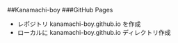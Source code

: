 ##Kanamachi-boy
###GitHub Pages
* レポジトリ kanamachi-boy.github.io を作成
* ローカルに kanamachi-boy.github.io ディレクトリ作成

